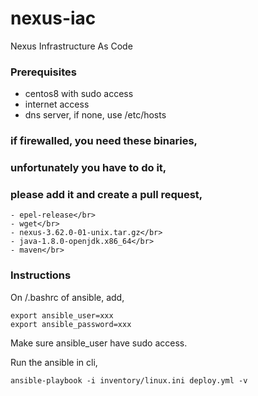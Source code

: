 # nexus-iac
Nexus Infrastructure As Code

### Prerequisites
- centos8 with sudo access
- internet access
- dns server, if none, use /etc/hosts

### if firewalled, you need these binaries, 
### unfortunately you have to do it, 
### please add it and create a pull request,
```
- epel-release</br>
- wget</br>
- nexus-3.62.0-01-unix.tar.gz</br>
- java-1.8.0-openjdk.x86_64</br>
- maven</br>
```

### Instructions

On <home>/.bashrc of ansible, add,
```
export ansible_user=xxx
export ansible_password=xxx
```
Make sure ansible_user have sudo access.

Run the ansible in cli,
```
ansible-playbook -i inventory/linux.ini deploy.yml -v
```
